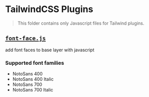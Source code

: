 # TailwindCSS Plugins

> This folder contains only Javascript files for Tailwind plugins.

## [`font-face.js`](./font-face.js)

add font faces to base layer with javascript

### Supported font families

- NotoSans 400
- NotoSans 400 Italic
- NotoSans 700
- NotoSans 700 Italic
